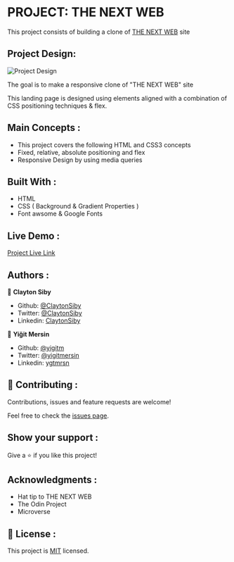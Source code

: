 # PROJECT: THE NEXT WEB

This project consists of building a clone of [THE NEXT WEB](https://thenextweb.com/) site

## Project Design:

![Project Design](images/screenshot.png)

The goal is to make a responsive clone of "THE NEXT WEB" site

This landing page is designed using elements aligned with a combination of CSS positioning techniques & flex.

## Main Concepts :

- This project covers the following HTML and CSS3 concepts
- Fixed, relative, absolute positioning and flex
- Responsive Design by using media queries

## Built With :

- HTML
- CSS ( Background & Gradient Properties )
- Font awsome & Google Fonts

## Live Demo :

[Project Live Link](https://raw.githack.com/yigitm/The-Next-Web/TNW-Homepage/index.html)

## Authors :

👤 **Clayton Siby**

- Github: [@ClaytonSiby](https://github.com/ClaytonSiby)
- Twitter: [@ClaytonSiby](https://twitter.com/ClaytonSiby)
- Linkedin: [ClaytonSiby](https://www.linkedin.com/in/clayton-siby-48a8a0183/)

👤 **Yiğit Mersin**

- Github: [@yigitm](https://github.com/yigitm)
- Twitter: [@yigitmersin](https://twitter.com/ygtmrsn)
- Linkedin: [ygtmrsn](https://www.linkedin.com/in/yigitmersin)

## 🤝 Contributing :

Contributions, issues and feature requests are welcome!

Feel free to check the [issues page](https://github.com/yigitm/The-Next-Web/issues).

## Show your support :

Give a ⭐️ if you like this project!

## Acknowledgments :

- Hat tip to THE NEXT WEB
- The Odin Project
- Microverse

## 📝 License :

This project is [MIT](https://github.com/yigitm) licensed.
